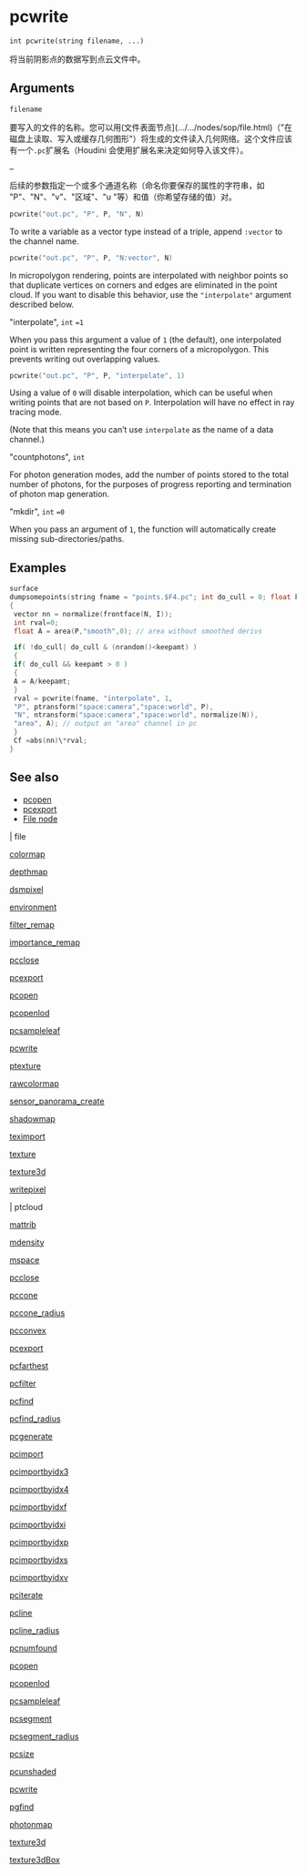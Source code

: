 # pcwrite

`int pcwrite(string filename, ...)`

将当前阴影点的数据写到点云文件中。

## Arguments

`filename`

要写入的文件的名称。您可以用(文件表面节点](.../.../nodes/sop/file.html)（"在磁盘上读取、写入或缓存几何图形"）将生成的文件读入几何网络。这个文件应该有一个`.pc`扩展名（Houdini 会使用扩展名来决定如何导入该文件）。

`…`

后续的参数指定一个或多个通道名称（命名你要保存的属性的字符串，如 "P"、"N"、"v"、"区域"、"u "等）和值（你希望存储的值）对。

```c
pcwrite("out.pc", "P", P, "N", N)

```

To write a variable as a vector type instead of a triple, append `:vector` to the channel name.

```c
pcwrite("out.pc", "P", P, "N:vector", N)

```

In micropolygon rendering, points are interpolated with neighbor points so that duplicate vertices on corners and edges are eliminated in the point cloud. If you want to disable this behavior, use the `"interpolate"` argument described below.

"interpolate",
`int`
`=1`

When you pass this argument a value of `1` (the default), one interpolated point is written representing the four corners of a micropolygon. This prevents writing out overlapping values.

```c
pcwrite("out.pc", "P", P, "interpolate", 1)

```

Using a value of `0` will disable interpolation, which can be useful when writing points that are not based on `P`. Interpolation will have no effect in ray tracing mode.

(Note that this means you can’t use `interpolate` as the name of a data channel.)

"countphotons",
`int`

For photon generation modes, add the number of points stored
to the total number of photons, for the purposes of progress reporting and termination
of photon map generation.

"mkdir",
`int`
`=0`

When you pass an argument of `1`, the function will automatically create missing sub-directories/paths.

## Examples



```c
surface
dumpsomepoints(string fname = "points.$F4.pc"; int do_cull = 0; float keepamt = 0.05)
{
 vector nn = normalize(frontface(N, I));
 int rval=0;
 float A = area(P,"smooth",0); // area without smoothed derivs

 if( !do_cull| do_cull & (nrandom()<keepamt) )
 {
 if( do_cull && keepamt > 0 )
 {
 A = A/keepamt;
 }
 rval = pcwrite(fname, "interpolate", 1,
 "P", ptransform("space:camera","space:world", P),
 "N", ntransform("space:camera","space:world", normalize(N)),
 "area", A); // output an "area" channel in pc
 }
 Cf =abs(nn)\*rval;
}

```

## See also

- [pcopen](pcopen.html)
- [pcexport](pcexport.html)
- [File node](../../nodes/sop/file.html)

|
file

[colormap](colormap.html)

[depthmap](depthmap.html)

[dsmpixel](dsmpixel.html)

[environment](environment.html)

[filter_remap](filter_remap.html)

[importance_remap](importance_remap.html)

[pcclose](pcclose.html)

[pcexport](pcexport.html)

[pcopen](pcopen.html)

[pcopenlod](pcopenlod.html)

[pcsampleleaf](pcsampleleaf.html)

[pcwrite](pcwrite.html)

[ptexture](ptexture.html)

[rawcolormap](rawcolormap.html)

[sensor_panorama_create](sensor_panorama_create.html)

[shadowmap](shadowmap.html)

[teximport](teximport.html)

[texture](texture.html)

[texture3d](texture3d.html)

[writepixel](writepixel.html)

|
ptcloud

[mattrib](mattrib.html)

[mdensity](mdensity.html)

[mspace](mspace.html)

[pcclose](pcclose.html)

[pccone](pccone.html)

[pccone_radius](pccone_radius.html)

[pcconvex](pcconvex.html)

[pcexport](pcexport.html)

[pcfarthest](pcfarthest.html)

[pcfilter](pcfilter.html)

[pcfind](pcfind.html)

[pcfind_radius](pcfind_radius.html)

[pcgenerate](pcgenerate.html)

[pcimport](pcimport.html)

[pcimportbyidx3](pcimportbyidx3.html)

[pcimportbyidx4](pcimportbyidx4.html)

[pcimportbyidxf](pcimportbyidxf.html)

[pcimportbyidxi](pcimportbyidxi.html)

[pcimportbyidxp](pcimportbyidxp.html)

[pcimportbyidxs](pcimportbyidxs.html)

[pcimportbyidxv](pcimportbyidxv.html)

[pciterate](pciterate.html)

[pcline](pcline.html)

[pcline_radius](pcline_radius.html)

[pcnumfound](pcnumfound.html)

[pcopen](pcopen.html)

[pcopenlod](pcopenlod.html)

[pcsampleleaf](pcsampleleaf.html)

[pcsegment](pcsegment.html)

[pcsegment_radius](pcsegment_radius.html)

[pcsize](pcsize.html)

[pcunshaded](pcunshaded.html)

[pcwrite](pcwrite.html)

[pgfind](pgfind.html)

[photonmap](photonmap.html)

[texture3d](texture3d.html)

[texture3dBox](texture3dBox.html)
